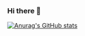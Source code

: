 ### Hi there 👋

[![Anurag's GitHub stats](https://github-readme-stats.vercel.app/api?username=0h-n0)](https://github.com/0h-n0/github-readme-stats)
<!--
**0h-n0/0h-n0** is a ✨ _special_ ✨ repository because its `README.md` (this file) appears on your GitHub profile.

Here are some ideas to get you started:

- 🔭 I’m currently working on ...
- 🌱 I’m currently learning ...
- 👯 I’m looking to collaborate on ...
- 🤔 I’m looking for help with ...
- 💬 Ask me about ...
- 📫 How to reach me: ...
- 😄 Pronouns: ...
- ⚡ Fun fact: ...
-->
